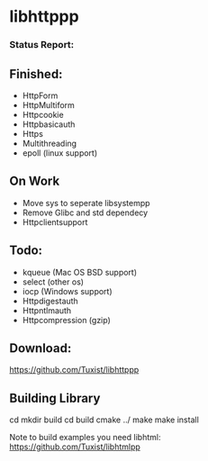 # libhttppp

### Status Report:

## Finished:
- HttpForm
- HttpMultiform
- Httpcookie
- Httpbasicauth
- Https
- Multithreading
- epoll (linux support)


## On Work
- Move sys to seperate libsystempp
- Remove Glibc and std dependecy
- Httpclientsupport

## Todo:
- kqueue (Mac OS BSD support)
- select (other os)
- iocp (Windows support)
- Httpdigestauth
- Httpntlmauth
- Httpcompression (gzip)



## Download:
https://github.com/Tuxist/libhttppp


## Building Library
cd <libpath>
mkdir build
cd build
cmake ../
make
make install

Note to build examples you need libhtml:
https://github.com/Tuxist/libhtmlpp

